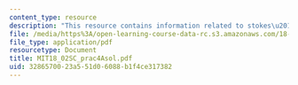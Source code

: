 ```yaml
---
content_type: resource
description: "This resource contains information related to stokes\u2019 theorem."
file: /media/https%3A/open-learning-course-data-rc.s3.amazonaws.com/18-02sc-multivariable-calculus-fall-2010/3286570023a551d06088b1f4ce317382_MIT18_02SC_prac4Asol.pdf
file_type: application/pdf
resourcetype: Document
title: MIT18_02SC_prac4Asol.pdf
uid: 32865700-23a5-51d0-6088-b1f4ce317382
---
```

